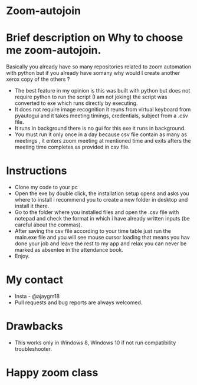 # Zoom-autojoin
# Brief description on Why to choose me zoom-autojoin.
  Basically you already have so many repositories related to zoom automation with python but if you already have somany why would I create another xerox copy of the others ?
  * The best feature in my opinion is this was built with python but does not require python to run the script (I am not joking) the  script was converted to exe which runs directly by executing.
  * It does not require image recognition it reuns from virtual keyboard from pyautogui and it takes meeting timings, credentials, subject from a .csv file.
  * It runs in background there is no gui for this exe it runs in background.
  * You must run it only once in a day because csv file contain as many as meetings , it enters zoom meeting at mentioned time and exits afters the meeting time completes as provided in csv file.
#  Instructions
  * Clone my code to your pc 
  * Open the exe by double click, the installation setup opens and asks you where to install i recommend you to create a new folder in desktop and install it there.
  * Go to the folder where you installed files and open the .csv file with notepad and check the format in which i have already written inputs (be careful about the commas).
  * After saving the csv file according to your time table just run the main.exe file and you will see mouse cursor loading that means you hav done your job and leave the rest to my app and relax you can never be marked as absentee in the attendance book.
  * Enjoy.
# My contact
  * Insta - @ajaygm18 
  * Pull requests and bug reports are always welcomed.
# Drawbacks
  * This works only in Windows 8, Windows 10 if not run compatibility troubleshooter.
# Happy zoom class  
  
 
